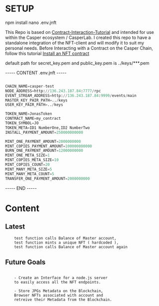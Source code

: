 

# SETUP

npm install
nano .env.jnft

This Repo is based on <a href="https://github.com/casper-ecosystem/casper-nft-cep47/blob/master/Contract-Interaction-Tutorial.md">Contract-Interaction-Tutorial</a>
and intended for use within the Casper ecosystem / CasperLab.
I created this repo to have a standalone integration of the NFT-client and will modify it to suit my personal needs.
Before Interacting with a Contract on the Casper Chain, follow this tutorial <a href="https://github.com/casper-ecosystem/casper-nft-cep47/blob/master/Basic-Tutorial.md#sending-the-contract-to-the-network">Install an NFT contract</a>

default path for secret_key.pem and public_key.pem is ../keys/***.pem

----- CONTENT .env.jnft -----
```python

CHAIN_NAME=casper-test
NODE_ADDRESS=http://136.243.187.84:7777/rpc
EVENT_STREAM_ADDRESS=http://136.243.187.84:9999/events/main
MASTER_KEY_PAIR_PATH=../keys
USER_KEY_PAIR_PATH=../keys

TOKEN_NAME=JonasToken
CONTRACT_NAME=my_contract
TOKEN_SYMBOL=JO
TOKEN_META=ID1 NumberOne,ID2 NumberTwo
INSTALL_PAYMENT_AMOUNT=250000000000

MINT_ONE_PAYMENT_AMOUNT=2000000000
MINT_COPIES_PAYMENT_AMOUNT=100000000000
BURN_ONE_PAYMENT_AMOUNT=12000000000
MINT_ONE_META_SIZE=1
MINT_COPIES_META_SIZE=10
MINT_COPIES_COUNT=20
MINT_MANY_META_SIZE=5
MINT_MANY_META_COUNT=5
TRANSFER_ONE_PAYMENT_AMOUNT=2000000000
```
----- END -----

# Content

## Latest

```
	test function calls Balance of Master account,
	test function mints a unique NFT ( hardcoded ),
	test function calls Balance of Master account again

```

## Future Goals

```

	- Create an Interface for a node.js server
 	to easily access all the NFT endpoints.

	- Store JPGs Metadata on the Blockchain,
	Browser NFTs associated with account and 
	retreive their Metadata from the Blockchain.
	

```
